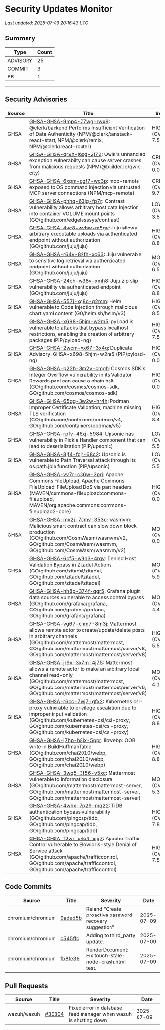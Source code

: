 # Security Updates Monitor

*Last updated: 2025-07-09 20:16:43 UTC*

## Summary
| Type | Count |
|------|-------|
| ADVISORY | 25 |
| COMMIT | 3 |
| PR | 1 |

---

## Security Advisories

| Source | Title | Severity | Date |
|--------|-------|----------|------|
| GHSA | [GHSA-GHSA-9mp4-77wg-rwx9](https://github.com/advisories/GHSA-9mp4-77wg-rwx9): @clerk/backend Performs Insufficient Verification of Data Authenticity (NPM/@clerk/tanstack-react-start, NPM/@clerk/remix, NPM/@clerk/react-router) | HIGH (CVSS: 7.5) | 2025-07-09 |
| GHSA | [GHSA-GHSA-qr9h-j6xg-2j72](https://github.com/advisories/GHSA-qr9h-j6xg-2j72): Qwik's unhandled exception vulnerabilty can cause server crashes from malicious requests (NPM/@builder.io/qwik-city) | CRITICAL (CVSS: 0.0) | 2025-07-09 |
| GHSA | [GHSA-GHSA-6xpm-ggf7-wc3p](https://github.com/advisories/GHSA-6xpm-ggf7-wc3p): mcp-remote exposed to OS command injection via untrusted MCP server connections (NPM/mcp-remote) | CRITICAL (CVSS: 9.7) | 2025-07-09 |
| GHSA | [GHSA-GHSA-phhq-63jg-fp7r](https://github.com/advisories/GHSA-phhq-63jg-fp7r): Contrast vulnerability allows arbitrary host data Injection into container VOLUME mount points (GO/github.com/edgelesssys/contrast) | LOW (CVSS: 3.5) | 2025-07-09 |
| GHSA | [GHSA-GHSA-4vc8-wvhw-m5gv](https://github.com/advisories/GHSA-4vc8-wvhw-m5gv): Juju allows arbitrary executable uploads via authenticated endpoint without authorization (GO/github.com/juju/juju) | HIGH (CVSS: 8.8) | 2025-07-09 |
| GHSA | [GHSA-GHSA-r64v-82fh-xc63](https://github.com/advisories/GHSA-r64v-82fh-xc63): Juju vulnerable to sensitive log retrieval via authenticated endpoint without authorization (GO/github.com/juju/juju) | MODERATE (CVSS: 6.5) | 2025-07-09 |
| GHSA | [GHSA-GHSA-24ch-w38v-xmh8](https://github.com/advisories/GHSA-24ch-w38v-xmh8): Juju zip slip vulnerability via authenticated endpoint (GO/github.com/juju/juju) | HIGH (CVSS: 8.8) | 2025-07-09 |
| GHSA | [GHSA-GHSA-557j-xg8c-q2mm](https://github.com/advisories/GHSA-557j-xg8c-q2mm): Helm vulnerable to Code Injection through malicious chart.yaml content (GO/helm.sh/helm/v3) | HIGH (CVSS: 8.5) | 2025-07-08 |
| GHSA | [GHSA-GHSA-x698-5hjm-w2m5](https://github.com/advisories/GHSA-x698-5hjm-w2m5): pyLoad is vulnerable to attacks that bypass localhost restrictions, enabling the creation of arbitrary packages (PIP/pyload-ng) | HIGH (CVSS: 7.5) | 2025-07-08 |
| GHSA | [GHSA-GHSA-2wcm-vx67-3x4q](https://github.com/advisories/GHSA-2wcm-vx67-3x4q): Duplicate Advisory: GHSA-x698-5hjm-w2m5 (PIP/pyload-ng) | HIGH (CVSS: 0.0) | 2025-07-08 |
| GHSA | [GHSA-GHSA-p22h-3m2v-cmgh](https://github.com/advisories/GHSA-p22h-3m2v-cmgh): Cosmos SDK's Integer Overflow vulnerability in its Validator Rewards pool can cause a chain halt (GO/github.com/cosmos/cosmos-sdk, GO/github.com/cosmos/cosmos-sdk) | HIGH (CVSS: 0.0) | 2025-07-08 |
| GHSA | [GHSA-GHSA-65gg-3w2w-hr4h](https://github.com/advisories/GHSA-65gg-3w2w-hr4h): Podman Improper Certificate Validation; machine missing TLS verification (GO/github.com/containers/podman/v4, GO/github.com/containers/podman/v5) | HIGH (CVSS: 8.4) | 2025-06-25 |
| GHSA | [GHSA-GHSA-rpfv-46xj-5984](https://github.com/advisories/GHSA-rpfv-46xj-5984): Upsonic has vulnerability in Pickle Handler component that can lead to deserialization (PIP/upsonic) | LOW (CVSS: 5.5) | 2025-06-19 |
| GHSA | [GHSA-GHSA-8jf4-fcjr-68c2](https://github.com/advisories/GHSA-8jf4-fcjr-68c2): Upsonic is vulnerable to Path Traversal attack through its os.path.join function (PIP/upsonic) | LOW (CVSS: 5.5) | 2025-06-19 |
| GHSA | [GHSA-GHSA-vv7r-c36w-3prj](https://github.com/advisories/GHSA-vv7r-c36w-3prj): Apache Commons FileUpload, Apache Commons FileUpload: FileUpload DoS via part headers (MAVEN/commons-fileupload:commons-fileupload, MAVEN/org.apache.commons:commons-fileupload2-core) | HIGH (CVSS: 0.0) | 2025-06-16 |
| GHSA | [GHSA-GHSA-mx2j-7cmv-353c](https://github.com/advisories/GHSA-mx2j-7cmv-353c): wasmvm: Malicious smart contract can slow down block production (GO/github.com/CosmWasm/wasmvm/v2, GO/github.com/CosmWasm/wasmvm, GO/github.com/CosmWasm/wasmvm/v2) | MODERATE (CVSS: 0.0) | 2025-02-04 |
| GHSA | [GHSA-GHSA-6cf5-w9h3-4rqv](https://github.com/advisories/GHSA-6cf5-w9h3-4rqv): Denied Host Validation Bypass in Zitadel Actions (GO/github.com/zitadel/zitadel, GO/github.com/zitadel/zitadel, GO/github.com/zitadel/zitadel) | MODERATE (CVSS: 5.9) | 2024-10-25 |
| GHSA | [GHSA-GHSA-hh8p-374f-qgr5](https://github.com/advisories/GHSA-hh8p-374f-qgr5): Grafana plugin data sources vulnerable to access control bypass (GO/github.com/grafana/grafana, GO/github.com/grafana/grafana, GO/github.com/grafana/grafana) | MODERATE (CVSS: 4.4) | 2024-08-20 |
| GHSA | [GHSA-GHSA-vg67-chm7-8m3j](https://github.com/advisories/GHSA-vg67-chm7-8m3j): Mattermost allows remote actor to create/update/delete posts in arbitrary channels (GO/github.com/mattermost/mattermost, GO/github.com/mattermost/mattermost/server/v8, GO/github.com/mattermost/mattermost/server/v8) | HIGH (CVSS: 5.5) | 2024-08-01 |
| GHSA | [GHSA-GHSA-jr9x-3x7m-4j75](https://github.com/advisories/GHSA-jr9x-3x7m-4j75): Mattermost allows a remote actor to make an arbitrary local channel read-only (GO/github.com/mattermost/mattermost, GO/github.com/mattermost/mattermost/server/v8, GO/github.com/mattermost/mattermost/server/v8) | MODERATE (CVSS: 4.1) | 2024-08-01 |
| GHSA | [GHSA-GHSA-r6cc-7wj7-gfx2](https://github.com/advisories/GHSA-r6cc-7wj7-gfx2): Kubernetes csi-proxy vulnerable to privilege escalation due to improper input validation (GO/github.com/kubernetes-csi/csi-proxy, GO/github.com/kubernetes-csi/csi-proxy, GO/github.com/kubernetes-csi/csi-proxy) | HIGH (CVSS: 8.8) | 2023-11-03 |
| GHSA | [GHSA-GHSA-j7hp-h8jx-5ppr](https://github.com/advisories/GHSA-j7hp-h8jx-5ppr): libwebp: OOB write in BuildHuffmanTable (GO/github.com/chai2010/webp, GO/github.com/chai2010/webp, GO/github.com/chai2010/webp) | HIGH (CVSS: 8.8) | 2023-09-12 |
| GHSA | [GHSA-GHSA-3wq5-3f56-v5xc](https://github.com/advisories/GHSA-3wq5-3f56-v5xc): Mattermost vulnerable to information disclosure (GO/github.com/mattermost/mattermost-server, GO/github.com/mattermost/mattermost-server, GO/github.com/mattermost/mattermost-server) | MODERATE (CVSS: 5.3) | 2023-03-31 |
| GHSA | [GHSA-GHSA-4whx-7p29-mq22](https://github.com/advisories/GHSA-4whx-7p29-mq22): TiDB authentication bypass vulnerability (GO/github.com/pingcap/tidb, GO/github.com/pingcap/tidb, GO/github.com/pingcap/tidb) | HIGH (CVSS: 7.8) | 2022-06-06 |
| GHSA | [GHSA-GHSA-f2wr-c4c4-xjg7](https://github.com/advisories/GHSA-f2wr-c4c4-xjg7): Apache Traffic Control vulnerable to Slowloris-style Denial of Service attack (GO/github.com/apache/trafficcontrol, GO/github.com/apache/trafficcontrol, GO/github.com/apache/trafficcontrol) | HIGH (CVSS: 7.5) | 2022-05-13 |

## Code Commits

| Source | Title | Severity | Date |
|--------|-------|----------|------|
| chromium/chromium | [9aded5b](https://github.com/chromium/chromium/commit/9aded5b262a1d365a1ae660a4f7ca4a33ba71eda) | Reland "Create proactive password recovery suggestion" | 2025-07-09 |
| chromium/chromium | [c545ffc](https://github.com/chromium/chromium/commit/c545ffce17a6aba55825a9512db922b064b10dd6) | Adding to third_party update. | 2025-07-09 |
| chromium/chromium | [fb8fe36](https://github.com/chromium/chromium/commit/fb8fe36758c107d2638908e36a86625cada621d3) | RenderDocument: Fix touch-stale-node-crash.html test. | 2025-07-09 |

## Pull Requests

| Source | Title | Severity | Date |
|--------|-------|----------|------|
| wazuh/wazuh | [#30804](https://github.com/wazuh/wazuh/pull/30804) | Fixed error in database feed manager when wazuh is shutting down | 2025-07-09 |

